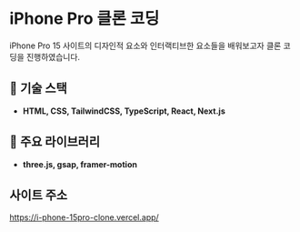 # iPhone Pro 클론 코딩

iPhone Pro 15 사이트의 디자인적 요소와 인터랙티브한 요소들을 배워보고자 클론 코딩을 진행하였습니다.

## 🎯 기술 스택

- **HTML, CSS, TailwindCSS, TypeScript, React, Next.js**

## 📜 주요 라이브러리

- **three.js, gsap, framer-motion**

## 사이트 주소

https://i-phone-15pro-clone.vercel.app/
